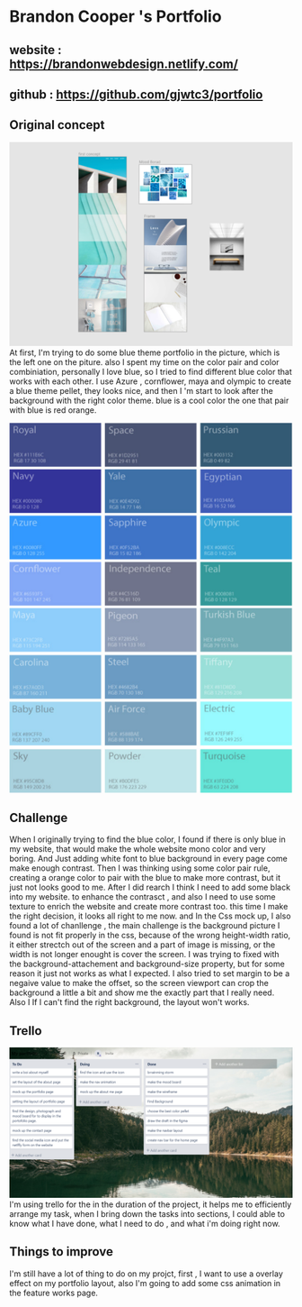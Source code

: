 
# Brandon Cooper 's Portfolio

## website : https://brandonwebdesign.netlify.com/

## github : https://github.com/gjwtc3/portfolio

## Original concept 


![figma-design](./figma.png)
 At first, I'm trying to do some blue theme portfolio in the  picture, which is the left one on the piture. also I spent my time on the color pair and color combiniation, personally I love blue, so I tried to find different blue color that works with each other. I use Azure , cornflower, maya and olympic to create a blue theme pellet, they looks nice, and then I 'm start to look after the background with the right color theme. blue is a cool color the one that pair with blue is red orange. 
 
![color-pellete](./color.png)

## Challenge

When I originally trying to find the blue color, I found if there is only blue in my website, that would make the whole website mono color and very boring. And Just adding white font to blue background in every page come make enough contrast. Then I was thinking using some color pair rule, creating a orange color to pair with the blue to make more contrast, but it just not looks good to me. After I did rearch I think I need to add some black into my website. to enhance the contrasct , and also I need to use some texture to enrich the website and create more contrast too. this time I make the right decision, it looks all right to me now. and In the Css mock up, I also found a lot of chanllenge , the main challenge is the background picture I found is not fit properly in the css, because of the wrong height-width ratio, it either strectch out of the screen and a part of image is missing, or the width is not longer enought is cover the screen. I was trying to fixed with the background-attachement and background-size property, but for some reason it just not works as what I expected. I also tried to set margin to be a negaive value to make the offset, so the screen viewport can crop the background a little a bit and show me the exactly part that I really need. Also I If I can't find the right background, the layout won't works.

## Trello
![trello](./trello.png)
I'm using trello for the in the duration of the project, it helps me to efficiently arrange my task, when I bring down the tasks into sections, I could able to know what I have done, what I need to do , and what i'm doing right now. 

## Things to improve

I'm still have a lot of thing to do on my projct, first , I want to use a overlay effect on my portfolio layout, also I'm going to add some css animation in the feature works page. 
